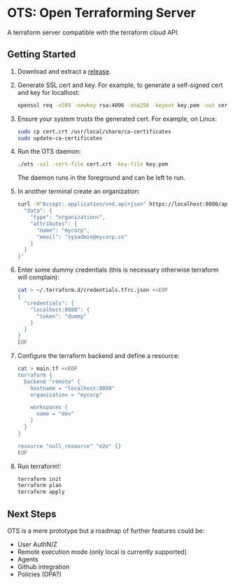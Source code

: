 # OTS: Open Terraforming Server

A terraform server compatible with the terraform cloud API.

## Getting Started

1. Download and extract a [release](https://github.com/leg100/ots/releases).
1. Generate SSL cert and key. For example, to generate a self-signed cert and key for localhost:

    ```bash
    openssl req -x509 -newkey rsa:4096 -sha256 -keyout key.pem -out cert.crt -days 365 -nodes -subj '/CN=localhost' -addext 'subjectAltName=DNS:localhost'
    ```
    
1. Ensure your system trusts the generated cert. For example, on Linux:

    ```bash
    sudo cp cert.crt /usr/local/share/ca-certificates
    sudo update-ca-certificates
    
1. Run the OTS daemon:

    ```bash
    ./ots -ssl -cert-file cert.crt -key-file key.pem
    ```
   
   The daemon runs in the foreground and can be left to run.
   
1. In another terminal create an organization:

   ```bash
   curl -H"Accept: application/vnd.api+json" https://localhost:8080/api/v2/organizations -d'{
     "data": {
       "type": "organizations",
       "attributes": {
         "name": "mycorp",
         "email": "sysadmin@mycorp.co"
       }
     }
   }'
   ```   
1. Enter some dummy credentials (this is necessary otherwise terraform will complain):

   ```bash
   cat > ~/.terraform.d/credentials.tfrc.json <<EOF
   {
     "credentials": {
       "localhost:8080": {
         "token": "dummy"
       }
     }
   }
   EOF
   ```
    
1. Configure the terraform backend and define a resource:

    ```bash
    cat > main.tf <<EOF
    terraform {
      backend "remote" {
        hostname = "localhost:8080"
        organization = "mycorp"

        workspaces {
          name = "dev"
        }
      }
    }
    
    resource "null_resource" "e2e" {}
    EOF
    ```
    
1. Run terraform!:

   ```bash
   terraform init
   terraform plan
   terraform apply
   ```

## Next Steps

OTS is a mere prototype but a roadmap of further features could be:

* User AuthN/Z
* Remote execution mode (only local is currently supported)
* Agents
* Github integration
* Policies (OPA?)
